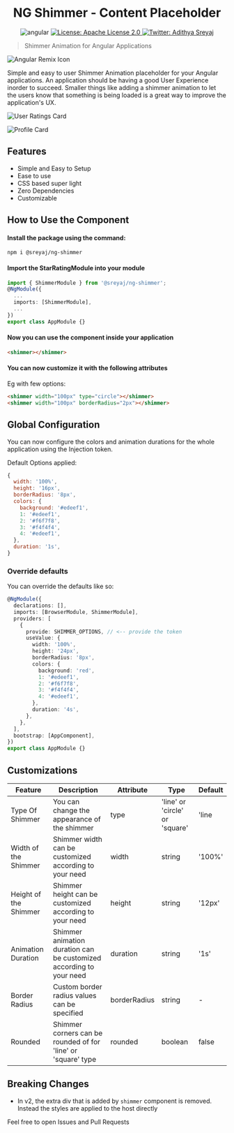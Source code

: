 <h1 align="center">NG Shimmer - Content Placeholder</h1>
<p align="center">
    <img src="https://img.shields.io/badge/Angular-11-red?style=for-the-badge&logo=angular" alt="angular">
  <a href="https://github.com/adisreyaj/angular-shimmer-effect/blob/master/LICENSE.md">
    <img alt="License: Apache License 2.0" src="https://img.shields.io/badge/License-Apache License 2.0-yellow.svg?style=for-the-badge&logo=apache" target="_blank" />
  </a>
  <a href="https://twitter.com/AdiSreyaj">
    <img alt="Twitter: Adithya Sreyaj" src="https://img.shields.io/twitter/follow/AdiSreyaj.svg?style=for-the-badge&logo=twitter" target="_blank" />
  </a>
</p>

> Shimmer Animation for Angular Applications

![Angular Remix Icon](https://raw.githubusercontent.com/adisreyaj/angular-shimmer-effect/master/assets/ng-shimmer.png)

Simple and easy to user Shimmer Animation placeholder for your Angular applications. An application should be having a good User Experience inorder to succeed. Smaller things like adding a shimmer animation to let the users know that something is being loaded is a great way to improve the application's UX.

![User Ratings Card](https://raw.githubusercontent.com/adisreyaj/angular-shimmer-effect/master/assets/ss-1.gif)

![Profile Card](https://raw.githubusercontent.com/adisreyaj/angular-shimmer-effect/master/assets/ss-2.gif)

## Features

- Simple and Easy to Setup
- Ease to use
- CSS based super light
- Zero Dependencies
- Customizable

## How to Use the Component

#### Install the package using the command:

```
npm i @sreyaj/ng-shimmer
```

#### Import the StarRatingModule into your module

```ts
import { ShimmerModule } from '@sreyaj/ng-shimmer';
@NgModule({
  ...
  imports: [ShimmerModule],
  ...
})
export class AppModule {}
```

#### Now you can use the component inside your application

```html
<shimmer></shimmer>
```

#### You can now customize it with the following attributes

Eg with few options:

```html
<shimmer width="100px" type="circle"></shimmer>
<shimmer width="100px" borderRadius="2px"></shimmer>
```

## Global Configuration

You can now configure the colors and animation durations for the whole application using the Injection token.

Default Options applied:

```js
{
  width: '100%',
  height: '16px',
  borderRadius: '8px',
  colors: {
    background: '#edeef1',
    1: '#edeef1',
    2: '#f6f7f8',
    3: '#f4f4f4',
    4: '#edeef1',
  },
  duration: '1s',
}
```

### Override defaults

You can override the defaults like so:

```ts
@NgModule({
  declarations: [],
  imports: [BrowserModule, ShimmerModule],
  providers: [
    {
      provide: SHIMMER_OPTIONS, // <-- provide the token
      useValue: {
        width: '100%',
        height: '24px',
        borderRadius: '8px',
        colors: {
          background: 'red',
          1: '#edeef1',
          2: '#f6f7f8',
          3: '#f4f4f4',
          4: '#edeef1',
        },
        duration: '4s',
      },
    },
  ],
  bootstrap: [AppComponent],
})
export class AppModule {}
```

## Customizations

| Feature               | Description                                                         | Attribute    | Type                           | Default |
| --------------------- | ------------------------------------------------------------------- | ------------ | ------------------------------ | ------- |
| Type Of Shimmer       | You can change the appearance of the shimmer                        | type         | 'line' or 'circle' or 'square' | 'line   |
| Width of the Shimmer  | Shimmer width can be customized according to your need              | width        | string                         | '100%'  |
| Height of the Shimmer | Shimmer height can be customized according to your need             | height       | string                         | '12px'  |
| Animation Duration    | Shimmer animation duration can be customized according to your need | duration     | string                         | '1s'    |
| Border Radius         | Custom border radius values can be specified                        | borderRadius | string                         | -       |
| Rounded               | Shimmer corners can be rounded of for 'line' or 'square' type       | rounded      | boolean                        | false   |

## Breaking Changes

- In v2, the extra div that is added by `shimmer` component is removed. Instead the styles are applied to the host directly

Feel free to open Issues and Pull Requests
